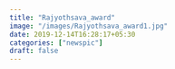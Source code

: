 ```yaml
---
title: "Rajyothsava_award"
image: "/images/Rajyothsava_award1.jpg"
date: 2019-12-14T16:28:17+05:30
categories: ["newspic"]
draft: false
---
```



